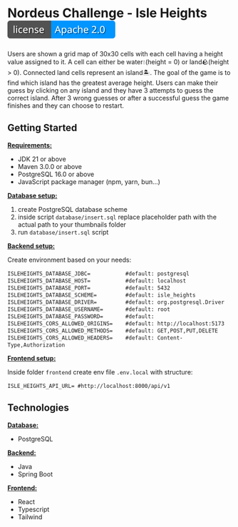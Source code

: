 # Nordeus Challenge - Isle Heights [![License](resources/License.svg)](https://github.com/StudentRAF/TravelGuide/blob/master/LICENSE)
Users are shown a grid map of 30x30 cells with each cell having a height value assigned to it. A
cell can either be water💧(height = 0) or land🪨(height > 0). Connected land cells represent
an island🏝️. The goal of the game is to find which island has the greatest average height.
Users can make their guess by clicking on any island and they have 3 attempts to guess the
correct island. After 3 wrong guesses or after a successful guess the game finishes and they
can choose to restart.

## Getting Started

<ins><strong>Requirements:</strong></ins>

- JDK 21 or above
- Maven 3.0.0 or above
- PostgreSQL 16.0 or above
- JavaScript package manager (npm, yarn, bun...) 

<ins><strong>Database setup:</strong></ins>

1. create PostgreSQL database scheme
2. inside script `database/insert.sql` replace placeholder path with the actual path to your thumbnails folder
3. run `database/insert.sql` script

<ins><strong>Backend setup:</strong></ins>

Create environment based on your needs:

```properties
ISLEHEIGHTS_DATABASE_JDBC=           #default: postgresql
ISLEHEIGHTS_DATABASE_HOST=           #default: localhost
ISLEHEIGHTS_DATABASE_PORT=           #default: 5432
ISLEHEIGHTS_DATABASE_SCHEME=         #default: isle_heights
ISLEHEIGHTS_DATABASE_DRIVER=         #default: org.postgresql.Driver
ISLEHEIGHTS_DATABASE_USERNAME=       #default: root
ISLEHEIGHTS_DATABASE_PASSWORD=       #default: 
ISLEHEIGHTS_CORS_ALLOWED_ORIGINS=    #default: http://localhost:5173
ISLEHEIGHTS_CORS_ALLOWED_METHODS=    #default: GET,POST,PUT,DELETE
ISLEHEIGHTS_CORS_ALLOWED_HEADERS=    #default: Content-Type,Authorization
```

<ins><strong>Frontend setup:</strong></ins>

Inside folder `frontend` create env file `.env.local` with structure:
```properties
ISLE_HEIGHTS_API_URL= #http://localhost:8000/api/v1
```
## Technologies

<ins><strong>Database:</strong></ins>

- PostgreSQL

<ins><strong>Backend:</strong></ins>

- Java
- Spring Boot

<ins><strong>Frontend:</strong></ins>

- React
- Typescript
- Tailwind
